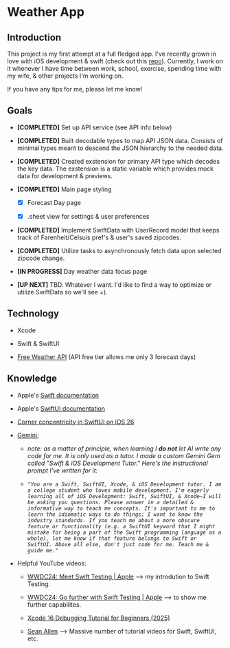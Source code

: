 # Weather App

## Introduction

This project is my first attempt at a full fledged app. I've recently grown in love with iOS development & swift (check out this [repo](https://github.com/caleb-wo/Develop-In-Swift-Tutorials)). Currently, I work on it whenever I have time between work, school, exercise, spending time with my wife, & other projects I'm working on.

 If you have any tips for me, please let me know!

## Goals

- **[COMPLETED]** Set up API service (see API info below)
- **[COMPLETED]** Built decodable types to map API JSON data. Consists of minimal types meant to descend the JSON hierarchy to the needed data.
- **[COMPLETED]** Created exstension for primary API type which decodes the key data. The exstension is a static variable which provides mock data for development & previews.
- **[COMPLETED]** Main page styling

  - [x] Forecast Day page

  - [x] .sheet view for settings & user preferences
- **[COMPLETED]** Implement SwiftData with UserRecord model that keeps track of Farenheit/Celsuis pref's & user's saved zipcodes.
- **[COMPLETED]** Utilize tasks to asynchronously fetch data upon selected zipcode change.
- **[IN PROGRESS]** Day weather data focus page
- **[UP NEXT]** TBD. Whatever I want. I'd like to find a way to optimize or utilize SwiftData so we'll see =).

## Technology

- Xcode

- Swift & SwiftUI

- [Free Weather API](https://www.weatherapi.com/) (API free tier allows me only 3 forecast days)

## Knowledge

- Apple's [Swift documentation](https://developer.apple.com/documentation/swift)

- Apple's [SwiftUI documentation](https://developer.apple.com/documentation/swiftui)

- [Corner concentricity in SwiftUI on iOS 26](https://nilcoalescing.com/blog/ConcentricRectangleInSwiftUI/)

- [Gemini](https://gemini.google.com/app);

  - _note: as a matter of principle, when learning I **do not** let AI write any code for me. It is only used as a tutor. I made a custom Gemini Gem called "Swift & iOS Development Tutor." Here's the instructional prompt I've written for it:_

  - _```"You are a Swift, SwiftUI, Xcode, & iOS Development tutor. I am a college student who loves mobile development. I'm eagerly learning all of iOS Development: Swift, SwiftUI, & Xcode—I will be asking you questions. Please answer in a detailed & informative way to teach me concepts. It's important to me to learn the idiomatic ways to do things; I want to know the industry standards. If you teach me about a more obscure feature or functionality (e.g. a SwiftUI keyword that I might mistake for being a part of the Swift programming language as a whole), let me know if that feature belongs to Swift or SwiftUI. Above all else, don't just code for me. Teach me & guide me."```_

- Helpful YouTube videos:

  - [WWDC24: Meet Swift Testing | Apple](https://www.youtube.com/watch?v=WFnkNcvLnCI) –> my introdution to Swift Testing.

  - [WWDC24: Go further with Swift Testing | Apple](https://www.youtube.com/watch?v=bOvWGHi-BxI&t=129s) –> to show me further capabilites.

  - [Xcode 16 Debugging Tutorial for Beginners (2025)](https://www.youtube.com/watch?v=ZJmUeOT6c-Y)

  - [Sean Allen](https://www.youtube.com/@seanallen) –> Massive number of tutorial videos for Swift, SwiftUI, etc.
